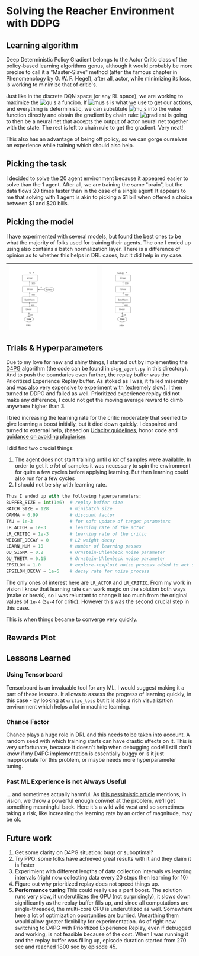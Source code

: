 [//]: # (Image References)

[mu_s]: http://bit.ly/2TvjiNH "mu s"
[qu_s_mu_s]: http://bit.ly/2TrSNs7 "qu s mu s"
[qu_s_a]: http://bit.ly/2TsbXhJ "qu s a"
[grad]: http://bit.ly/2CAd3lL "gradient"

# Solving the Reacher Environment with DDPG

## Learning algorithm

Deep Deterministic Policy Gradient belongs to the Actor Critic class of the policy-based learning algorithms genus, although it would probably be more precise to call it a "Master-Slave" method (after the famous chapter in Phenomenology by G. W. F. Hegel), after all, actor, while minimizing its loss, is working to minimize that of critic's.

Just like in the discrete DQN space (or any RL space), we are working to maximize the ![qu s a][qu_s_a] funcion. If ![mus s][mu_s] is what we use to get our actions, and everything is deterministic, we can substitute ![mu s][mu_s] into the value function directly and obtain the gradient by chain rule: ![gradient][grad] is going to then be a neural net that accepts the output of actor neural net together with the state. The rest is left to chain rule to get the gradient. Very neat!

This also has an advantage of being off policy, so we can gorge ourselves on experience while training which should also help.

## Picking the task

I decided to solve the 20 agent environment because it appeared easier to solve than the 1 agent. After all, we are training the same "brain", but the data flows 20 times faster than in the case of a single agent! It appears to me that solving with 1 agent is akin to picking a $1 bill when offered a choice between $1 and $20 bills.

## Picking the model

I have experimented with several models, but found the best ones to be what the majority of folks used for training their agents. The one I ended up using also contains a batch normalization layer. There is a difference of opinion as to whether this helps in DRL cases, but it did help in my case.

| ![Critic](images/critic.png)   | ![Actor](images/actor.png)  |
|---|---|

## Trials & Hyperparameters

Due to my love for new and shiny things, I started out by implementing the [D4PG](https://openreview.net/pdf?id=SyZipzbCb) algorithm (the code can be found in `d4pg_agent.py` in this directory). And to push the boundaries even further, the replay buffer was the Prioritized Experience Replay buffer. As stoked as I was, it failed miserably and was also very expensive to experiment with (extremely slow). I then turned to DDPG and failed as well. Prioritized experience replay did not make any difference, I could not get the moving average reward to climb anywhere higher than 3.

I tried increasing the learning rate for the critic moderately that seemed to give learning a boost initially, but it died down quickly. I despaired and turned to external help, (based on [Udacity guidelines](https://www.udacity.com/legal/community-guidelines), honor code and [guidance on avoiding plagiarism](https://udacity.zendesk.com/hc/en-us/articles/360001430552-Guidelines-for-submitting-original-work).

I did find two crucial things:
1. The agent does not start training until _a lot_ of samples were available. In order to get it _a lot_ of samples it was necessary to spin the environment for quite a few cycles before applying learning. But then learning could also run for a few cycles
2. I should not be shy with learning rate.

```python
Thus I ended up with the following hyperparameters:
BUFFER_SIZE = int(1e6)  # replay buffer size
BATCH_SIZE = 128        # minibatch size
GAMMA = 0.99            # discount factor
TAU = 1e-3              # for soft update of target parameters
LR_ACTOR = 1e-3         # learning rate of the actor
LR_CRITIC = 1e-3        # learning rate of the critic
WEIGHT_DECAY = 0        # L2 weight decay
LEARN_NUM = 10          # number of learning passes
OU_SIGMA = 0.2          # Ornstein-Uhlenbeck noise parameter
OU_THETA = 0.15         # Ornstein-Uhlenbeck noise parameter
EPSILON = 1.0           # explore->exploit noise process added to act step
EPSILON_DECAY = 1e-6    # decay rate for noise process
```

The only ones of interest here are `LR_ACTOR` and `LR_CRITIC`. From my work in vision I know that learning rate can work magic on the solution both ways (make or break), so I was reluctant to change it too much from the original values of `1e-4` (`3e-4` for critic). However this was the second crucial step in this case.

This is when things became to converge very quickly.

## Rewards Plot

## Lessons Learned

### Using Tensorboard

Tensorboard is an invaluable tool for any ML, I would suggest making it a part of these lessons. It allows to assess the progress of learning quickly, in this case - by looking at `critic_loss` but it is also a rich visualization environment which helps a lot in machine learning.

### Chance Factor

Chance plays a huge role in DRL and this needs to be taken into account. A random seed with which training starts can have drastic effects on it. This is very unfortunate, because it doesn't help when debugging code! I still don't know if my D4PG implementation is essentially buggy or is it just inappropriate for this problem, or maybe needs more hyperparameter tuning.

### Past ML Experience is not Always Useful

... and sometimes actually harmful. As [this pessimistic article](https://www.alexirpan.com/2018/02/14/rl-hard.html) mentions, in vision, we throw a powerful enough convnet at the problem, we'll get something meaningful back. Here it's a wild wild west and so sometimes taking a risk, like increasing the learning rate by an order of magnitude, may be ok.

## Future work

1. Get some clarity on D4PG situation: bugs or suboptimal?
2. Try PPO: some folks have achieved great results with it and they claim it is faster
3. Experimient with different lengths of data collection intervals vs learning intervals (right now collecting data every 20 steps then learning for 10)
4. Figure out why prioritized replay does not speed things up.
5. **Performance tuning** This could really use a perf boost. The solution runs very slow, it underutilizes the GPU (not surprisingly), it slows down significantly as the replay buffer fills up, and since all computations are single-threaded, the multi-core CPU is underutilized as well. Somewhere here a lot of optimization oportunities are burried. Unearthing them would allow greater flexibility for experimentation. As of right now switching to D4PG with Prioritized Experience Replay, even if debugged and working, is not feasible because of the cost. When I was running it and the replay buffer was filling up, episode duration started from 270 sec and reached 1800 sec by episode 45.
